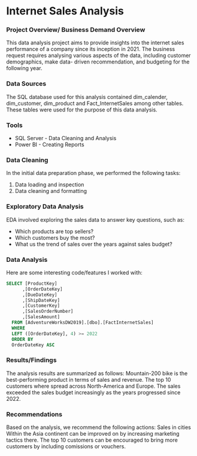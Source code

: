 #  Internet Sales Analysis

### Project Overview/ Business Demand Overview
This data analysis project aims to provide insights into the internet sales performance of a company since its inception in 2021. The business request requires analysing various aspects of the data, including customer demographics, make data- driven recommendation, and budgeting for the following year.

### Data Sources
The SQL database used for this analysis contained dim_calender, dim_customer, dim_product and Fact_InternetSales among other tables. These tables were used for the purpose of this data analysis.

### Tools
- SQL Server - Data Cleaning and Analysis
- Power BI - Creating Reports

### Data Cleaning
In the initial data preparation phase, we performed the following tasks:

1. Data loading and inspection
2. Data cleaning and formatting
  
 ### Exploratory Data Analysis
 EDA involved exploring the sales data to answer key questions, such as:

- Which products are top sellers?
- Which customers buy the most?
- What us the trend of sales over the years against sales budget?

### Data Analysis
Here are some interesting code/features I worked with: 
``` sql
SELECT [ProductKey]
      ,[OrderDateKey]
      ,[DueDateKey]
      ,[ShipDateKey]
      ,[CustomerKey]
      ,[SalesOrderNumber]
      ,[SalesAmount]
  FROM [AdventureWorksDW2019].[dbo].[FactInternetSales]
  WHERE 
  LEFT ([OrderDateKey], 4) >= 2022
  ORDER BY
  OrderDateKey ASC
```

### Results/Findings
The analysis results are summarized as follows:
Mountain-200 bike is the best-performing product in terms of sales and revenue.
The top 10 customers where spread across North-America and Europe.
The sales exceeded the sales budget increasingly as the years progressed since 2022. 


### Recommendations
Based on the analysis, we recommend the following actions:
Sales in cities Within the Asia continent can be improved on by increasing marketing tactics there.
The top 10 customers can be encouraged to bring more customers by including comissions or vouchers. 

